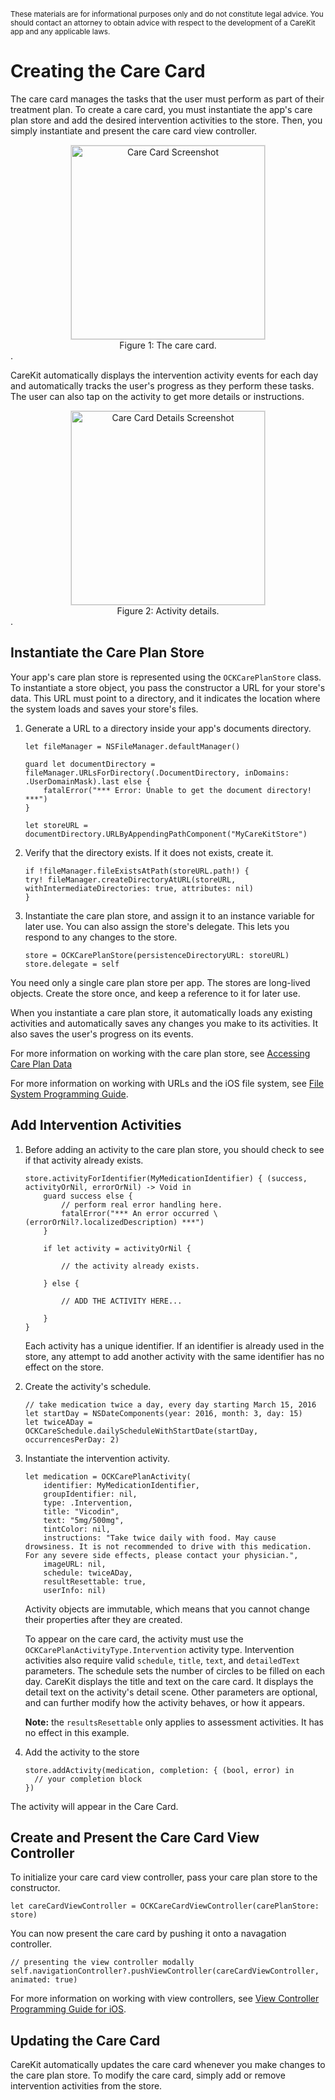 <br/>
<sub>These materials are for informational purposes only and do not constitute legal advice. You should contact an attorney to obtain advice with respect to the development of a CareKit app and any applicable laws.</sub>

# Creating the Care Card

The care card manages the tasks that the user must perform as part of their treatment plan. To create a care card, you must instantiate the app's care plan store and add the desired intervention activities to the store. Then, you simply instantiate and present the care card view controller.
 
<center><img src="CreatingTheCareCardImages/CareCard.png" style="border: solid #e0e0e0 1px;" width="310" alt="Care Card Screenshot"/>
<figcaption>Figure 1: The care card.</figcaption></center>.

CareKit automatically displays the intervention activity events for each day and automatically tracks the user's progress as they perform these tasks. The user can also tap on the activity to get more details or instructions.
 
<center><img src="CreatingTheCareCardImages/CareCardDetails.png" style="border: solid #e0e0e0 1px;" width="310" alt="Care Card Details Screenshot"/><figcaption>Figure 2: Activity details.</figcaption></center>.


## Instantiate the Care Plan Store

Your app's care plan store is represented using the `OCKCarePlanStore` class. To instantiate a store object, you pass the constructor a URL for your store's data. This URL must point to a directory, and it indicates the location where the system loads and saves your store's files. 


1. Generate a URL to a directory inside your app's documents directory.

	```
	let fileManager = NSFileManager.defaultManager()

	guard let documentDirectory = 	fileManager.URLsForDirectory(.DocumentDirectory, inDomains: .UserDomainMask).last else {
		fatalError("*** Error: Unable to get the document directory! ***")
	}

	let storeURL = documentDirectory.URLByAppendingPathComponent("MyCareKitStore")
	```
	
2. Verify that the directory exists. If it does not exists, create it.

	```
	if !fileManager.fileExistsAtPath(storeURL.path!) {
	try! fileManager.createDirectoryAtURL(storeURL, 	withIntermediateDirectories: true, attributes: nil)
	}
	```

3. Instantiate the care plan store, and assign it to an instance variable for later use. You can also assign the store's delegate. This lets you respond to any changes to the store.

	```
	store = OCKCarePlanStore(persistenceDirectoryURL: storeURL)
	store.delegate = self
	```

You need only a single care plan store per app. The stores are long-lived objects. Create the store once, and keep a reference to it for later use.

When you instantiate a care plan store, it automatically loads any existing activities and automatically saves any changes you make to its activities. It also saves the user's progress on its events.

For more information on working with the care plan store, see [Accessing Care Plan Data](../AccessingCarePlanData/AccessingCarePlanData.html)

For more information on working with URLs and the iOS file system, see [File System Programming Guide](https://developer.apple.com/library/ios/documentation/FileManagement/Conceptual/FileSystemProgrammingGuide/Introduction/Introduction.html).

## Add Intervention Activities

1. Before adding an activity to the care plan store, you should check to see if that activity already exists.

	```
	store.activityForIdentifier(MyMedicationIdentifier) { (success, activityOrNil, errorOrNil) -> Void in
	    guard success else {
	        // perform real error handling here.
	        fatalError("*** An error occurred \(errorOrNil?.localizedDescription) ***")
	    }
	    
	    if let activity = activityOrNil {
	        
	        // the activity already exists.
	        
	    } else {
	        
	        // ADD THE ACTIVITY HERE...
	        
	    }
	}
	```
	Each activity has a unique identifier. If an identifier is already used in the store, any attempt to add another activity with the same identifier has no effect on the store.
	
2. Create the activity's schedule.

	```
	// take medication twice a day, every day starting March 15, 2016
	let startDay = NSDateComponents(year: 2016, month: 3, day: 15)
	let twiceADay = OCKCareSchedule.dailyScheduleWithStartDate(startDay, occurrencesPerDay: 2)
	```
	
3. Instantiate the intervention activity.

	```
	let medication = OCKCarePlanActivity(
	    identifier: MyMedicationIdentifier,
	    groupIdentifier: nil,
	    type: .Intervention,
	    title: "Vicodin",
	    text: "5mg/500mg",
	    tintColor: nil,
	    instructions: "Take twice daily with food. May cause drowsiness. It is not recommended to drive with this medication. For any severe side effects, please contact your physician.",
	    imageURL: nil,
	    schedule: twiceADay,
	    resultResettable: true,
	    userInfo: nil)
	```
	Activity objects are immutable, which means that you cannot change their properties after they are created.
	
	To appear on the care card, the activity must use the `OCKCarePlanActivityType.Intervention` activity type. Intervention activities also require valid `schedule`, `title`, `text`, and `detailedText` parameters. The schedule sets the number of circles to be filled on each day. CareKit displays the title and text on the care card. It displays the detail text on the activity's detail scene. Other parameters are optional, and can further modify how the activity behaves, or how it appears. 
	
	**Note:** the `resultsResettable` only applies to assessment activities. It has no effect in this example.
	
4. Add the activity to the store

	```
	store.addActivity(medication, completion: { (bool, error) in
      // your completion block  
	})
	```
The activity will appear in the Care Card.	

## Create and Present the Care Card View Controller

To initialize your care card view controller, pass your care plan store to the constructor.

```
let careCardViewController = OCKCareCardViewController(carePlanStore: store)
```

You can now present the care card by pushing it onto a navagation controller.

```
// presenting the view controller modally
self.navigationController?.pushViewController(careCardViewController, animated: true)
```

For more information on working with view controllers, see [View Controller Programming Guide for iOS](https://developer.apple.com/library/ios/featuredarticles/ViewControllerPGforiPhoneOS/).


## Updating the Care Card

CareKit automatically updates the care card whenever you make changes to the care plan store. To modify the care card, simply add or remove intervention activities from the store.